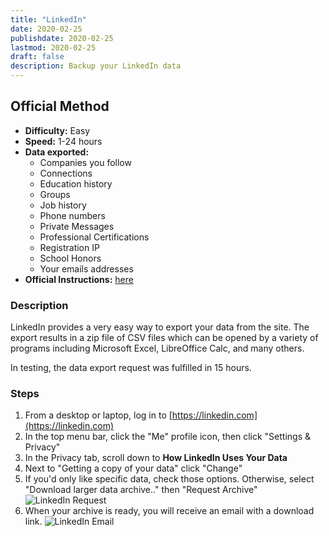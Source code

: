 ```yaml
---
title: "LinkedIn"
date: 2020-02-25
publishdate: 2020-02-25
lastmod: 2020-02-25
draft: false
description: Backup your LinkedIn data
---
```


##  Official Method

* **Difficulty:** Easy
* **Speed:** 1-24 hours
* **Data exported:**
	* Companies you follow
	* Connections
	* Education history
	* Groups
	* Job history
	* Phone numbers
	* Private Messages
	* Professional Certifications
	* Registration IP
	* School Honors
	* Your emails addresses
* **Official Instructions:** [here](https://www.linkedin.com/help/linkedin/answer/66844/exporting-connections-from-linkedin)

### Description

LinkedIn provides a very easy way to export your data from the site. The export results in a zip file of CSV files which can be opened by a variety of programs including Microsoft Excel, LibreOffice Calc, and many others.

In testing, the data export request was fulfilled in 15 hours.

### Steps

1. From a desktop or laptop, log in to [https://linkedin.com](https://linkedin.com)
1. In the top menu bar, click the "Me" profile icon, then click "Settings & Privacy"
1. In the Privacy tab, scroll down to **How LinkedIn Uses Your Data**
1. Next to "Getting a copy of your data" click "Change"
1. If you'd only like specific data, check those options. Otherwise, select "Download larger data archive.." then "Request Archive"<br />
	<img src="/images/linkedin_request.png" alt="LinkedIn Request" class="centered bordered" />
1. When your archive is ready, you will receive an email with a download link.
	<img src="/images/linkedin_email.png" alt="LinkedIn Email" class="bordered centered" />
